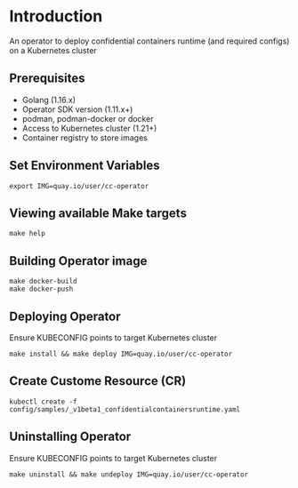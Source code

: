 # Introduction
An operator to deploy confidential containers runtime (and required configs) on a Kubernetes cluster

## Prerequisites
- Golang (1.16.x)
- Operator SDK version (1.11.x+)
- podman, podman-docker or docker
- Access to Kubernetes cluster (1.21+)
- Container registry to store images


## Set Environment Variables
```
export IMG=quay.io/user/cc-operator
```

## Viewing available Make targets
```
make help
```

## Building Operator image
```
make docker-build
make docker-push
```

## Deploying Operator

Ensure KUBECONFIG points to target Kubernetes cluster
```
make install && make deploy IMG=quay.io/user/cc-operator
```

## Create Custome Resource (CR)
```
kubectl create -f config/samples/_v1beta1_confidentialcontainersruntime.yaml
```

## Uninstalling Operator

Ensure KUBECONFIG points to target Kubernetes cluster
```
make uninstall && make undeploy IMG=quay.io/user/cc-operator
```


